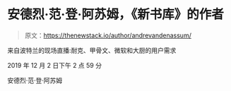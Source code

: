# 安德烈·范·登·阿苏姆，《新书库》的作者

> 原文：<https://thenewstack.io/author/andrevandenassum/>

来自波特兰的现场直播:耐克、甲骨文、微软和大厨的用户需求

2019 年 12 月 2 日下午 2 点 59 分

安德烈·范·登·阿苏姆